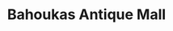 ---
title: "Bahoukas Antique Mall"
url: /havre-de-grace/bahoukas-antique-mall/
shop: Antiquitäten
---